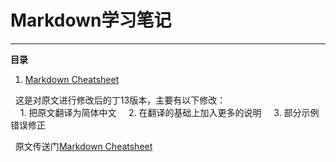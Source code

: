 # Markdown学习笔记
---
**目录**
1. [Markdown Cheatsheet][1]

   这是对原文进行修改后的丁13版本，主要有以下修改：  
     1. 把原文翻译为简体中文
     2. 在翻译的基础上加入更多的说明
     3. 部分示例错误修正
     
   原文传送门[Markdown Cheatsheet][2]

[1]: ./README.md
[2]: https://github.com/adam-p/markdown-here/wiki/Markdown-Cheatsheet

